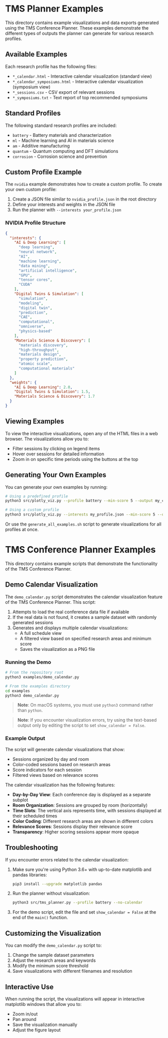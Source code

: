 # TMS Planner Examples

This directory contains example visualizations and data exports generated using the TMS Conference Planner. These examples demonstrate the different types of outputs the planner can generate for various research profiles.

## Available Examples

Each research profile has the following files:

- `*_calendar.html` - Interactive calendar visualization (standard view)
- `*_calendar_symposiums.html` - Interactive calendar visualization (symposium view)
- `*_sessions.csv` - CSV export of relevant sessions
- `*_symposiums.txt` - Text report of top recommended symposiums

## Standard Profiles

The following standard research profiles are included:

- `battery` - Battery materials and characterization
- `ml` - Machine learning and AI in materials science
- `am` - Additive manufacturing
- `quantum` - Quantum computing and DFT simulations
- `corrosion` - Corrosion science and prevention

## Custom Profile Example

The `nvidia` example demonstrates how to create a custom profile. To create your own custom profile:

1. Create a JSON file similar to `nvidia_profile.json` in the root directory
2. Define your interests and weights in the JSON file
3. Run the planner with `--interests your_profile.json`

### NVIDIA Profile Structure

```json
{
  "interests": {
    "AI & Deep Learning": [
      "deep learning", 
      "neural network", 
      "AI", 
      "machine learning", 
      "data mining", 
      "artificial intelligence",
      "GPU", 
      "tensor cores", 
      "CUDA"
    ],
    "Digital Twins & Simulation": [
      "simulation", 
      "modeling", 
      "digital twin", 
      "prediction", 
      "CAE", 
      "computational",
      "omniverse",
      "physics-based"
    ],
    "Materials Science & Discovery": [
      "materials discovery", 
      "high-throughput", 
      "materials design", 
      "property prediction",
      "atomic scale",
      "computational materials"
    ]
  },
  "weights": {
    "AI & Deep Learning": 2.0,
    "Digital Twins & Simulation": 1.5,
    "Materials Science & Discovery": 1.7
  }
}
```

## Viewing Examples

To view the interactive visualizations, open any of the HTML files in a web browser. The visualizations allow you to:

- Filter sessions by clicking on legend items
- Hover over sessions for detailed information
- Zoom in on specific time periods using the buttons at the top

## Generating Your Own Examples

You can generate your own examples by running:

```bash
# Using a predefined profile
python3 src/plotly_viz.py --profile battery --min-score 5 --output my_calendar.html

# Using a custom profile
python3 src/plotly_viz.py --interests my_profile.json --min-score 5 --output my_calendar.html
```

Or use the `generate_all_examples.sh` script to generate visualizations for all profiles at once.

# TMS Conference Planner Examples

This directory contains example scripts that demonstrate the functionality of the TMS Conference Planner.

## Demo Calendar Visualization

The `demo_calendar.py` script demonstrates the calendar visualization feature of the TMS Conference Planner. This script:

1. Attempts to load the real conference data file if available
2. If the real data is not found, it creates a sample dataset with randomly generated sessions
3. Generates and displays multiple calendar visualizations:
   - A full schedule view
   - A filtered view based on specified research areas and minimum score
   - Saves the visualization as a PNG file

### Running the Demo

```bash
# From the repository root
python3 examples/demo_calendar.py

# From the examples directory
cd examples
python3 demo_calendar.py
```

> **Note**: On macOS systems, you must use `python3` command rather than `python`.

> **Note**: If you encounter visualization errors, try using the text-based output only by editing the script to set `show_calendar = False`.

### Example Output

The script will generate calendar visualizations that show:

- Sessions organized by day and room
- Color-coded sessions based on research areas
- Score indicators for each session
- Filtered views based on relevance scores

The calendar visualization has the following features:

- **Day-by-Day View**: Each conference day is displayed as a separate subplot
- **Room Organization**: Sessions are grouped by room (horizontally)
- **Time Slots**: The vertical axis represents time, with sessions displayed at their scheduled times
- **Color Coding**: Different research areas are shown in different colors
- **Relevance Scores**: Sessions display their relevance score
- **Transparency**: Higher scoring sessions appear more opaque

## Troubleshooting

If you encounter errors related to the calendar visualization:

1. Make sure you're using Python 3.6+ with up-to-date matplotlib and pandas libraries:
   ```bash
   pip3 install --upgrade matplotlib pandas
   ```

2. Run the planner without visualization:
   ```bash
   python3 src/tms_planner.py --profile battery --no-calendar
   ```

3. For the demo script, edit the file and set `show_calendar = False` at the end of the `main()` function.

## Customizing the Visualization

You can modify the `demo_calendar.py` script to:

1. Change the sample dataset parameters
2. Adjust the research areas and keywords
3. Modify the minimum score threshold
4. Save visualizations with different filenames and resolution

## Interactive Use

When running the script, the visualizations will appear in interactive matplotlib windows that allow you to:

- Zoom in/out
- Pan around
- Save the visualization manually
- Adjust the figure layout 